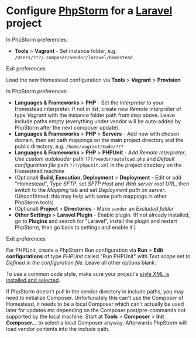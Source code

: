 # Configure [PhpStorm](https://www.jetbrains.com/phpstorm/) for a [Laravel](http://laravel.com) project

In PhpStorm preferences:

* __Tools__ > __Vagrant__ - Set instance folder, e.g. `/Users/???/.composer/vendor/laravel/homestead`

Exit preferences

Load the new Homestead configuration via __Tools__ > __Vagrant__ > __Provision__

In PhpStorm preferences:

* __Languages & Frameworks__ > __PHP__ - Set the *Interpreter* to your Homestead interpreter. If not in list, create new *Remote* interpreter of type *Vagrant* with the instance folder path from step above. Leave include paths empty (everything under vendor will be auto-added by PhpStorm after the next composer update).
* __Languages & Frameworks__ > __PHP__ > __Servers__ - Add new with chosen domain, then set path mappings on the main project directory and the public directory, e.g. `/home/vagrant/Code/???`
* __Languages & Frameworks__ > __PHP__ > __PHPUnit__ - *Add Remote Interpreter*, *Use custom autoloader* path `???/vendor/autoload.php` and *Default configuration file* path `???/phpunit.xml` in the project directory on the Homestead machine
* (Optional) __Build, Execution, Deployment__ > __Deployment__ - Edit or add "Homestead", Type *SFTP*, set *SFTP Host* and *Web server root URL*, then switch to the *Mapping* tab and set *Deployment path on server*. (Unconfirmed: this may help with some path mappings in other PhpStorm tools)
* (Optional) __Project__ > __Directories__ - Make `vendor` an *Excluded folder*
* __Other Settings__ > __Laravel Plugin__ - Enable plugin. (If not already installed, go to __Plugins__ and search for "Laravel", install the plugin and restart PhpStorm, then go back to settings and enable it.)

Exit preferences

For PHPUnit, create a PhpStorm Run configuration via __Run__ > __Edit configurations__ of type *PHPUnit* called "Run PHPUnit" with *Test scope* set to *Defined in the configuration file*. Leave all other options blank.

To use a common code style, make sure your project's [style XML is installed and selected](codestyle.md).

If PhpStorm doesn't pull in the vendor directory in include paths, you may need to initialize Composer.
Unfortunately this can't use the Composer of Homestead, it needs to be a local Composer which can't actually be used later for updates etc depending on the Composer post/pre-commands not supported by the local machine.
Start at __Tools__ > __Composer__ > __Init Composer...__ to select a local Composer anyway.
Afterwards PhpStorm will load vendor contents into the include path.
